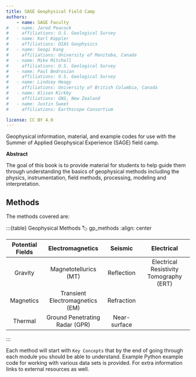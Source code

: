 ```yaml
---
title: SAGE Geophysical Field Camp
authors: 
    - name: SAGE Faculty
#   - name: Jared Peacock
#     affiliations: U.S. Geological Survey
#   - name: Karl Kappler
#     affiliations: DIAS Geophysics
#   - name: Seogi Kang
#     affiliations: University of Manitoba, Canada
#   - name: Mike Mitchell
#     affiliations: U.S. Geological Survey
#   - name: Paul Bedrosian
#     affiliations: U.S. Geological Survey
#   - name: Lindsey Heagy
#     affiliations: University of British Columbia, Canada
#   - name: Alison Kirkby
#     affiliations: GNS, New Zealand
#   - name: Justin Sweet
#     affiliations: Earthscope Consortium

license: CC BY 4.0
---
```


Geophysical information, material, and example codes for use with the Summer of Applied Geophysical Experience (SAGE) field camp.

**Abstract**

The goal of this book is to provide material for students to help guide them through understanding the basics of geophysical methods including the physics, instrumentation, field methods, processing, modeling and interpretation.

## Methods

The methods covered are:

:::{table} Geophysical Methods
:label: gp_methods
:align: center

| Potential Fields | Electromagnetics | Seismic | Electrical |
| :--------------: | :--------------: | :-----: | :--------: |
| Gravity | Magnetotellurics (MT) | Reflection  | Electrical Resistivity Tomography (ERT) |
| Magnetics | Transient Electromagnetics (EM) | Refraction | |
| Thermal | Ground Penetrating Radar (GPR) | Near-surface | |

:::


Each method will start with `Key Concepts` that by the end of going through each module you should be able to understand.  Example Python example code for working with various data sets is provided. For extra information links to external resources as well.

